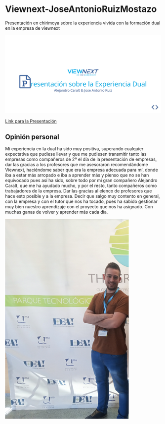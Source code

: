 # Viewnext-JoseAntonioRuizMostazo
Presentación en chirimoya sobre la experiencia vivida con la formación dual en la empresa de viewnext

<img src="Presentacion.png" >

[Link para la Presentación](https://cdn.rawgit.com/joseantonioruizmostazo/Viewnext-JoseAntonioRuizMostazo/965ee622/dist/Presentacion/index.html)

## Opinión personal
Mi experiencia en la dual ha sido muy positiva, superando cualquier expectativa que pudiese llevar y que me pudiesen transmitir tanto las empresas como compañeros de 2º el día de la presentación de empresas, dar las gracias a los profesores que me asesoraron recomendándome Viewnext, haciéndome saber que era la empresa adecuada para mí, donde iba a estar más arropado e iba a aprender más y pienso que no se han equivocado pues así ha sido,  sobre todo por mi gran compañero Alejandro Caralt, que me ha ayudado mucho, y por el resto, tanto compañeros como trabajadores de la empresa.
Dar las gracias al elenco de profesores que hace esto posible y a la empresa.
Decir que salgo muy contento en general, con la empresa y con el tutor que nos ha tocado, pues ha sabido gestionar muy bien nuestro aprendizaje con el proyecto que nos ha asignado.
Con muchas ganas de volver y aprender más cada día.

<img src="./dist/Presentacion/assets/img2/jose.jpg" width="400px">
